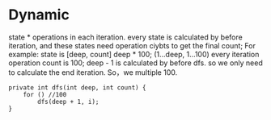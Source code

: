 # Dynamic
state * operations in each iteration.
every state is calculated by before iteration, and these states need operation ciybts to get the final count;
For example:
state is [deep, count] deep * 100; (1...deep,  1...100)
every iteration operation count is 100;
deep - 1 is calculated by before dfs.
so we only need to calculate the end iteration. So，we multiple 100.
```
private int dfs(int deep, int count) {
    for () //100
        dfs(deep + 1, i);
}
```